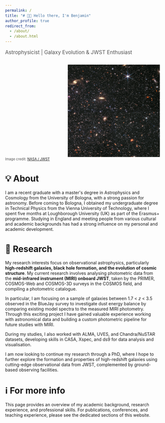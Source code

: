 ```yaml
---
permalink: /
title: "# 👋🏼 Hello there, I'm Benjamin"
author_profile: true
redirect_from: 
  - /about/
  - /about.html
---
```


<!-- Greeting subtitle -->
<p style="font-size: 1.2em; color: #555; margin-bottom: 20px;">
Astrophysicist | Galaxy Evolution & JWST Enthusiast
</p>

<!-- Image floated to the right with proper margin -->
<img src="/images/jwst.png" alt="JWST Image" width="300" style="float: right; margin-left: 20px; margin-top: 10px;">

<!-- Image credit below the image -->
<div style="clear: right; font-size: 0.8em; color: #555; margin-top: 5px;">
Image credit: <a href="https://webbtelescope.org/contents/media/images/01GHBYCCMDW24CT0BGH7WXNMS0.html" target="_blank">NASA / JWST</a>
</div>

<!-- About section -->
# 💡 About 
I am a recent graduate with a master's degree in Astrophysics and Cosmology from the University of Bologna, with a strong passion for astronomy. Before coming to Bologna, I obtained my undergraduate degree in Technical Physics from the Vienna University of Technology, where I spent five months at Loughborough University (UK) as part of the Erasmus+ programme. Studying in England and meeting people from various cultural and academic backgrounds has had a strong influence on my personal and academic development.

# 🔭 Research 
My research interests focus on observational astrophysics, particularly **high-redshift galaxies, black hole formation, and the evolution of cosmic structure**. My current research involves analysing photometric data from the **mid-infrared instrument (MIRI) onboard JWST**, taken by the PRIMER, COSMOS-Web and COSMOS-3D surveys in the COSMOS field, and compiling a photometric catalogue. 

In particular, I am focusing on a sample of galaxies between 1.7 < *z* < 3.5 observed in the BlueJay survey to investigate dust energy balance by comparing existing model spectra to the measured MIRI photometry. Through this exciting project I have gained valuable experience working with astronomical data and building a custom photometric pipeline for future studies with MIRI.

During my studies, I also worked with ALMA, UVES, and Chandra/NuSTAR datasets, developing skills in CASA, Xspec, and ds9 for data analysis and visualisation.

I am now looking to continue my research through a PhD, where I hope to further explore the formation and properties of high-redshift galaxies using cutting-edge observational data from JWST, complemented by ground-based observing facilities.


# ℹ️ For more info 
This page provides an overview of my academic background, research experience, and professional skills. For publications, conferences, and teaching experience, please see the dedicated sections of this website.

